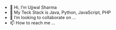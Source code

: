 - 👋 Hi, I’m Ujjwal Sharma
- 🌱 My Teck Stack is Java, Python, JavaScript, PHP 
- 💞️ I’m looking to collaborate on ...
- 📫 How to reach me ...

<!---
Ujjwal2421/Ujjwal2421 is a ✨ special ✨ repository because its `README.md` (this file) appears on your GitHub profile.
You can click the Preview link to take a look at your changes.
--->
